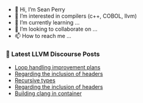 - 👋 Hi, I’m Sean Perry
- 👀 I’m interested in compilers (c++, COBOL, llvm)
- 🌱 I’m currently learning ...
- 💞️ I’m looking to collaborate on ...
- 📫 How to reach me ...

<!---
s66perry/s66perry is a ✨ special ✨ repository because its `README.md` (this file) appears on your GitHub profile.
You can click the Preview link to take a look at your changes.
--->
### 📕 Latest LLVM Discourse Posts

<!-- DISCOURSE-LLVM:START -->
- [Loop handling improvement plans](https://discourse.llvm.org/t/loop-handling-improvement-plans/80417#post_16)
- [Regarding the inclusion of headers](https://discourse.llvm.org/t/regarding-the-inclusion-of-headers/82752#post_4)
- [Recursive types](https://discourse.llvm.org/t/recursive-types/82707#post_4)
- [Regarding the inclusion of headers](https://discourse.llvm.org/t/regarding-the-inclusion-of-headers/82752#post_3)
- [Building clang in container](https://discourse.llvm.org/t/building-clang-in-container/82761#post_1)
<!-- DISCOURSE-LLVM:END -->
